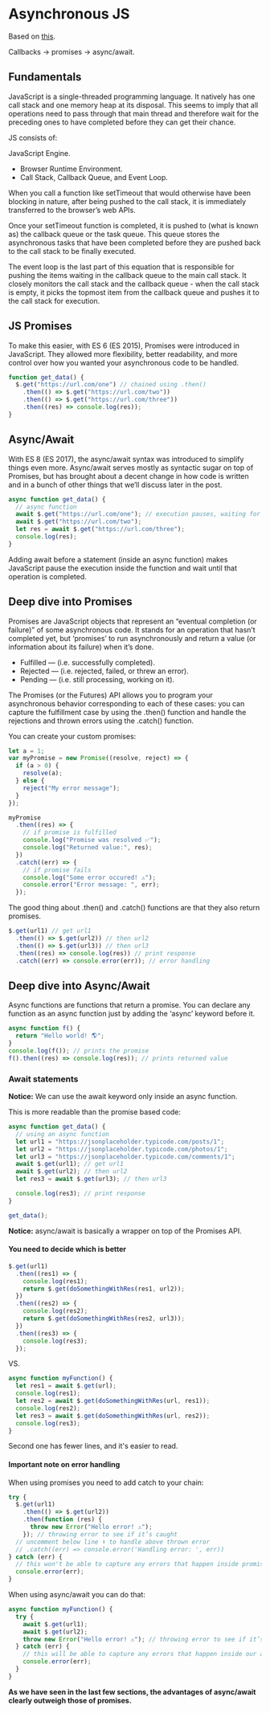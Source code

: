 # Asynchronous JS

Based on [this](https://scoutapm.com/blog/async-javascript).

Callbacks → promises → async/await.

## Fundamentals

JavaScript is a single-threaded programming language. It natively has one call stack and one memory heap at its disposal. This seems to imply that all operations need to pass through that main thread and therefore wait for the preceding ones to have completed before they can get their chance.

JS consists of:

JavaScript Engine.

- Browser Runtime Environment.
- Call Stack, Callback Queue, and Event Loop.

When you call a function like setTimeout that would otherwise have been blocking in nature, after being pushed to the call stack, it is immediately transferred to the browser’s web APIs.

Once your setTimeout function is completed, it is pushed to (what is known as) the callback queue or the task queue. This queue stores the asynchronous tasks that have been completed before they are pushed back to the call stack to be finally executed.

The event loop is the last part of this equation that is responsible for pushing the items waiting in the callback queue to the main call stack. It closely monitors the call stack and the callback queue - when the call stack is empty, it picks the topmost item from the callback queue and pushes it to the call stack for execution.

## JS Promises

To make this easier, with ES 6 (ES 2015), Promises were introduced in JavaScript. They allowed more flexibility, better readability, and more control over how you wanted your asynchronous code to be handled.

```js
function get_data() {
  $.get("https://url.com/one") // chained using .then()
    .then(() => $.get("https://url.com/two"))
    .then(() => $.get("https://url.com/three"))
    .then((res) => console.log(res));
}
```

## Async/Await

With ES 8 (ES 2017), the async/await syntax was introduced to simplify things even more. Async/await serves mostly as syntactic sugar on top of Promises, but has brought about a decent change in how code is written and in a bunch of other things that we’ll discuss later in the post.

```js
async function get_data() {
  // async function
  await $.get("https://url.com/one"); // execution pauses, waiting for request to complete
  await $.get("https://url.com/two");
  let res = await $.get("https://url.com/three");
  console.log(res);
}
```

Adding await before a statement (inside an async function) makes JavaScript pause the execution inside the function and wait until that operation is completed.

## Deep dive into Promises

Promises are JavaScript objects that represent an “eventual completion (or failure)” of some asynchronous code. It stands for an operation that hasn’t completed yet, but ‘promises’ to run asynchronously and return a value (or information about its failure) when it’s done.

- Fulfilled — (i.e. successfully completed).
- Rejected — (i.e. rejected, failed, or threw an error).
- Pending — (i.e. still processing, working on it).

The Promises (or the Futures) API allows you to program your asynchronous behavior corresponding to each of these cases: you can capture the fulfillment case by using the .then() function and handle the rejections and thrown errors using the .catch() function.

You can create your custom promises:

```js
let a = 1;
var myPromise = new Promise((resolve, reject) => {
  if (a > 0) {
    resolve(a);
  } else {
    reject("My error message");
  }
});

myPromise
  .then((res) => {
    // if promise is fulfilled
    console.log("Promise was resolved ✅");
    console.log("Returned value:", res);
  })
  .catch((err) => {
    // if promise fails
    console.log("Some error occured! ⚠️");
    console.error("Error message: ", err);
  });
```

The good thing about .then() and .catch() functions are that they also return promises.

```js
$.get(url1) // get url1
  .then(() => $.get(url2)) // then url2
  .then(() => $.get(url3)) // then url3
  .then((res) => console.log(res)) // print response
  .catch((err) => console.error(err)); // error handling
```

## Deep dive into Async/Await

Async functions are functions that return a promise. You can declare any function as an async function just by adding the ‘async’ keyword before it.

```js
async function f() {
  return "Hello world! 🌎";
}
console.log(f()); // prints the promise
f().then((res) => console.log(res)); // prints returned value
```

### Await statements

**Notice:** We can use the await keyword only inside an async function.

This is more readable than the promise based code:

```js
async function get_data() {
  // using an async function
  let url1 = "https://jsonplaceholder.typicode.com/posts/1";
  let url2 = "https://jsonplaceholder.typicode.com/photos/1";
  let url3 = "https://jsonplaceholder.typicode.com/comments/1";
  await $.get(url1); // get url1
  await $.get(url2); // then url2
  let res3 = await $.get(url3); // then url3

  console.log(res3); // print response
}

get_data();
```

**Notice:** async/await is basically a wrapper on top of the Promises API.

#### You need to decide which is better

```js
$.get(url1)
  .then((res1) => {
    console.log(res1);
    return $.get(doSomethingWithRes(res1, url2));
  })
  .then((res2) => {
    console.log(res2);
    return $.get(doSomethingWithRes(res2, url3));
  })
  .then((res3) => {
    console.log(res3);
  });
```

VS.

```js
async function myFunction() {
  let res1 = await $.get(url);
  console.log(res1);
  let res2 = await $.get(doSomethingWithRes(url, res1));
  console.log(res2);
  let res3 = await $.get(doSomethingWithRes(url, res2));
  console.log(res3);
}
```

Second one has fewer lines, and it's easier to read.

#### Important note on error handling

When using promises you need to add catch to your chain:

```js
try {
  $.get(url1)
    .then(() => $.get(url2))
    .then(function (res) {
      throw new Error("Hello error! ⚠️");
    }); // throwing error to see if it’s caught
  // uncomment below line ⬇️ to handle above thrown error
  // .catch((err) => console.error('Handling error: ', err))
} catch (err) {
  // this won't be able to capture any errors that happen inside promises
  console.error(err);
}
```

When using async/await you can do that:

```js
async function myFunction() {
  try {
    await $.get(url1);
    await $.get(url2);
    throw new Error("Hello error! ⚠️"); // throwing error to see if it’s caught
  } catch (err) {
    // this will be able to capture any errors that happen inside our async function
    console.error(err);
  }
}
```

**As we have seen in the last few sections, the advantages of async/await clearly outweigh those of promises.**
